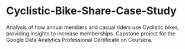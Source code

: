 # Cyclistic-Bike-Share-Case-Study
Analysis of how annual members and casual riders use Cyclistic bikes, providing insights to increase memberships. Capstone project for the Google Data Analytics Professional Certificate on Coursera.
